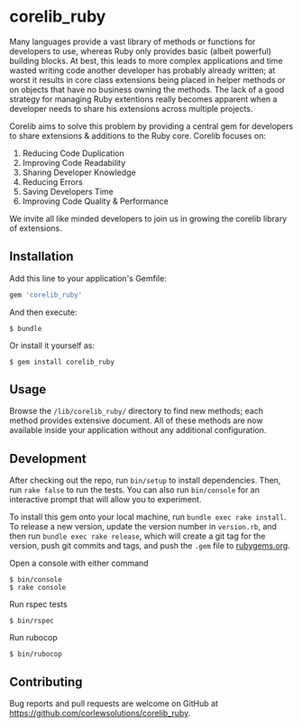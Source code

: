 # corelib_ruby

Many languages provide a vast library of methods or functions for developers to use, whereas Ruby only provides basic (albeit powerful) building blocks. At best, this leads to more complex applications and time wasted writing code another developer has probably already written; at worst it results in core class extensions being placed in helper methods or on objects that have no business owning the methods. The lack of a good strategy for managing Ruby extentions really becomes apparent when a developer needs to share his extensions across multiple projects.

Corelib aims to solve this problem by providing a central gem for developers to share extensions & additions to the Ruby core. Corelib focuses on:

1. Reducing Code Duplication
2. Improving Code Readability
3. Sharing Developer Knowledge
4. Reducing Errors
5. Saving Developers Time
6. Improving Code Quality & Performance

We invite all like minded developers to join us in growing the corelib library of extensions.

## Installation

Add this line to your application's Gemfile:

```ruby
gem 'corelib_ruby'
```

And then execute:

    $ bundle

Or install it yourself as:

    $ gem install corelib_ruby

## Usage

Browse the `/lib/corelib_ruby/` directory to find new methods; each method provides extensive document.  All of these methods are now available inside your application without any additional configuration.

## Development

After checking out the repo, run `bin/setup` to install dependencies. Then, run `rake false` to run the tests. You can also run `bin/console` for an interactive prompt that will allow you to experiment.

To install this gem onto your local machine, run `bundle exec rake install`. To release a new version, update the version number in `version.rb`, and then run `bundle exec rake release`, which will create a git tag for the version, push git commits and tags, and push the `.gem` file to [rubygems.org](https://rubygems.org).

Open a console with either command

    $ bin/console
    $ rake console

Run rspec tests

    $ bin/rspec

Run rubocop

    $ bin/rubocop

## Contributing

Bug reports and pull requests are welcome on GitHub at https://github.com/corlewsolutions/corelib_ruby.

